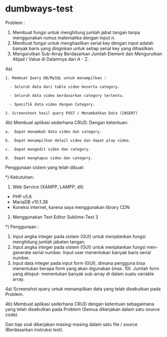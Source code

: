# dumbways-test

Problem :
1) Membuat fungsi untuk menghitung jumlah jabat tangan tanpa menggunakan rumus matematika dengan input n. 
2) Membuat fungsi untuk menghasilkan serial key dengan input adalah banyak baris yang dinginkan untuk setiap serial key yang dihasilkan.
3) Mengurutkan Sub-Array Berdasarkan Jumlah Element dan Mengurutkan Abjad / Value di Dalamnya dari A - Z.


4a) 
      
    1. Membuat Query DB/MySQL untuk menampilkan :

      - Seluruh data dari table video beserta category.
      
      - Seluruh data video berdasarkan category tertentu.
      
      - Spesifik data video dengan Category.
      
    2. Screenshoot hasil query POST / Menambahkan Data (INSERT)
    

4b) Membuat aplikasi sederhana CRUD. Dengan ketentuan:

    a.  Dapat menambah data video dan category.
    
    b.  Dapat menampilkan detail video dan dapat play video.
    
    c.  Dapat mengedit video dan category.
    
    d.  Dapat menghapus video dan category.

Penggunaan sistem yang telah dibuat:

*) Kebutuhan:
  1) Web Service (XAMPP, LAMPP, dll)
   - PHP v5.6
   - MariaDB v10.1.38
   - Koneksi internet, karena saya menggunakan library CDN
  2) Menggunakan Text Editor Sublime-Text 3

*) Penggunaan :
  1) Input angka integer pada sistem (GUI) untuk menjalankan fungsi menghitung jumlah jabatan tangan.
  2) Input angka integer pada sistem (GUI) untuk menjalankan fungsi men-generate serial number. Input user menentukan banyak baris serial number.
  3) Input data integer pada input form (GUI), dimana pengguna bisa menentukan berapa form yang akan digunakan (max. 10). Jumlah form yang diinput- 
     menentukan banyak sub-array di dalam suatu variable array.
     
  4a) Screenshot query untuk menampilkan data yang telah disebutkan pada Problem.
  
  4b) Membuat aplikasi sederhana CRUD dengan ketentuan sebagaimana yang telah disebutkan pada Problem (Semua dikerjakan dalam satu source code).
  
  Dan tiap soal dikerjakan masing-masing dalam satu file / source (Berdasarkan instruksi test).

